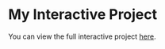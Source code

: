 # My Interactive Project

You can view the full interactive project [here](https://github.com/BrickOP/DAT500_Buffalo_Violations_Permits/blob/9e2331ec65a1f6388e8cc94ed4c6b217019cd1a7/DAT%20500%20-%20Final%20Project.html).

